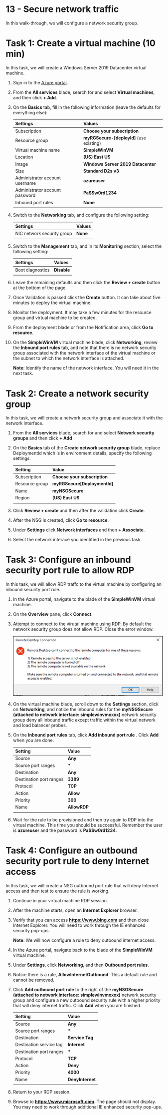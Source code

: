 # 13 - Secure network traffic

In this walk-through, we will configure a network security group.

# Task 1: Create a virtual machine (10 min)

In this task, we will create a Windows Server 2019 Datacenter virtual machine. 

1. Sign in to the [Azure portal](https://portal.azure.com).

2. From the **All services** blade, search for and select **Virtual machines**, and then click **+ Add**.

3. On the **Basics** tab, fill in the following information (leave the defaults for everything else):

    | Settings | Values |
    |  -- | -- |
    | Subscription | **Choose your subscription**|
    | Resource group | **myRGSecure-[deployId]** (use existing) |
    | Virtual machine name | **SimpleWinVM** |
    | Location | **(US) East US**|
    | Image | **Windows Server 2019 Datacenter**|
    | Size | **Standard D2s v3**|
    | Administrator account username | **azureuser** |
    | Administrator account password | **Pa$$w0rd1234**|
    | Inbound port rules | **None**|
    | | |

4. Switch to the **Networking** tab, and configure the following setting:

    | Settings | Values |
    | -- | -- |
    | NIC network security group | **None**|
    | | |

5. Switch to the **Management** tab, and in its **Monitoring** section, select the following setting:

    | Settings | Values |
    | -- | -- |
    | Boot diagnostics | **Disable**|
    | | |

6. Leave the remaining defaults and then click the **Review + create** button at the bottom of the page.

7. Once Validation is passed click the **Create** button. It can take about five minutes to deploy the virtual machine.

8. Monitor the deployment. It may take a few minutes for the resource group and virtual machine to be created. 

9. From the deployment blade or from the Notification area, click **Go to resource**. 

10. On the **SimpleWinVM** virtual machine blade, click **Networking**, review the **Inbound port rules** tab, and note that there is no network security group associated with the network interface of the virtual machine or the subnet to which the network interface is attached.

    **Note**: Identify the name of the network interface. You will need it in the next task.

# Task 2: Create a network security group

In this task, we will create a network security group and associate it with the network interface.

1. From the **All services** blade, search for and select **Network security groups** and then click **+ Add**

2. On the **Basics** tab of the **Create network security group** blade, replace DeploymentId which is in environment details, specify the following settings.

    | Setting | Value |
    | -- | -- |
    | Subscription | **Choose your subscription** |
    | Resource group | **myRGSecure[DeploymentId]** |
    | Name | **myNSGSecure** |
    | Region | **(US) East US**  |
    | | |

3. Click **Review + create** and then after the validation click **Create**.

4. After the NSG is created, click **Go to resource**.

5. Under **Settings** click **Network interfaces** and then **+ Associate**.

6. Select the network interace you identified in the previous task. 

# Task 3: Configure an inbound security port rule to allow RDP

In this task, we will allow RDP traffc to the virtual machine by configuring an inbound security port rule. 

1. In the Azure portal, navigate to the blade of the **SimpleWinVM** virtual machine. 

2. On the **Overview** pane, click **Connect**.

3. Attempt to connect to the virutal machine using RDP. By default the network security group does not allow RDP. Close the error window. 

    ![Screenshot of the error message that the virtual machine connection has failed.](../images/1201.png)

4. On the virtual machine blade, scroll down to the **Settings** section, click on **Networking**, and notice the inbound rules for the **myNSGSecure (attached to network interface: simplewinvmxxxx)** network security group deny all inbound traffic except traffic within the virtual network and load balancer probes.

5. On the **Inbound port rules** tab, click **Add inbound port rule** . Click **Add** when you are done. 

    | Setting | Value |
    | -- | -- |
    | Source | **Any**|
    | Source port ranges | **\*** |
    | Destination | **Any** |
    | Destination port ranges | **3389** |
    | Protocol | **TCP** |
    | Action | **Allow** |
    | Priority | **300** |
    | Name | **AllowRDP** |
    | | |

6. Wait for the rule to be provisioned and then try again to RDP into the virtual machine. This time you should be successful. Remember the user is **azureuser** and the password is **Pa$$w0rd1234**.

# Task 4: Configure an outbound security port rule to deny Internet access

In this task, we will create a NSG outbound port rule that will deny Internet access and then test to ensure the rule is working.

1. Continue in your virtual machine RDP session. 

2. After the machine starts, open an **Internet Explorer** browser. 

3. Verify that you can access **https://www.bing.com** and then close Internet Explorer. You will need to work through the IE enhanced security pop-ups. 

    **Note**: We will now configure a rule to deny outbound internet access. 

4. In the Azure portal, navigate back to the blade of the **SimpleWinVM** virtual machine. 

5. Under **Settings**, click **Networking**, and then **Outbound port rules**.

6. Notice there is a rule, **AllowInternetOutbound**. This a default rule and cannot be removed. 

7. Click **Add outbound port rule** to the right of the **myNSGSecure  (attached to network interface: simplewinvmxxxx)** network security group and configure a new outbound security rule with a higher priority that will deny internet traffic. Click **Add** when you are finished. 

    | Setting | Value |
    | -- | -- |
    | Source | **Any**|
    | Source port ranges | **\*** |
    | Destination | **Service Tag** |
    | Destination service tag | **Internet** |
    | Destination port ranges | **\*** |
    | Protocol | **TCP** |
    | Action | **Deny** |
    | Priority | **4000** |
    | Name | **DenyInternet** |
    | | |

8. Return to your RDP session. 

9. Browse to **https://www.microsoft.com**. The page should not display. You may need to work through additional IE enhanced security pop-ups.  

